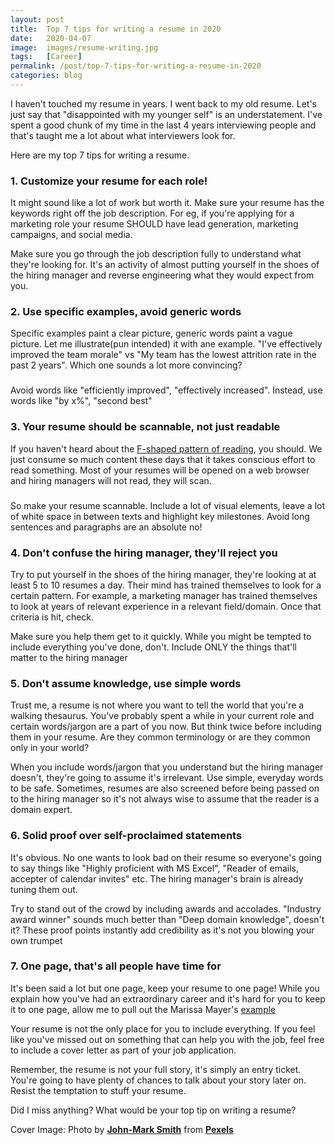 ```yaml
---
layout: post
title:  Top 7 tips for writing a resume in 2020
date:   2020-04-07
image:  images/resume-writing.jpg
tags:   [Career]
permalink: /post/top-7-tips-for-writing-a-resume-in-2020
categories: blog
---
```


I haven't touched my resume in years. I went back to my old resume. Let's just say that "disappointed with my younger self" is an understatement. I've spent a good chunk of my time in the last 4 years interviewing people and that's taught me a lot about what interviewers look for.



Here are my top 7 tips for writing a resume.



### 1. Customize your resume for each role!

It might sound like a lot of work but worth it. Make sure your resume has the keywords right off the job description. For eg, if you're applying for a marketing role your resume SHOULD have lead generation, marketing campaigns, and social media.



Make sure you go through the job description fully to understand what they're looking for. It's an activity of almost putting yourself in the shoes of the hiring manager and reverse engineering what they would expect from you.





### 2. Use specific examples, avoid generic words

Specific examples paint a clear picture, generic words paint a vague picture. Let me illustrate(pun intended) it with ane example. "I've effectively improved the team morale" vs "My team has the lowest attrition rate in the past 2 years". Which one sounds a lot more convincing?

###   

Avoid words like "efficiently improved", "effectively increased". Instead, use words like "by x%", "second best"



### 3. Your resume should be scannable, not just readable

If you haven't heard about the [F-shaped pattern of reading](https://www.nngroup.com/articles/f-shaped-pattern-reading-web-content/), you should. We just consume so much content these days that it takes conscious effort to read something. Most of your resumes will be opened on a web browser and hiring managers will not read, they will scan.

###   

So make your resume scannable. Include a lot of visual elements, leave a lot of white space in between texts and highlight key milestones. Avoid long sentences and paragraphs are an absolute no!



### 4. Don't confuse the hiring manager, they'll reject you

Try to put yourself in the shoes of the hiring manager, they're looking at at least 5 to 10 resumes a day. Their mind has trained themselves to look for a certain pattern. For example, a marketing manager has trained themselves to look at years of relevant experience in a relevant field/domain. Once that criteria is hit, check.



Make sure you help them get to it quickly. While you might be tempted to include everything you've done, don't. Include ONLY the things that'll matter to the hiring manager

### 5. Don't assume knowledge, use simple words

Trust me, a resume is not where you want to tell the world that you're a walking thesaurus. You've probably spent a while in your current role and certain words/jargon are a part of you now. But think twice before including them in your resume. Are they common terminology or are they common only in your world?



When you include words/jargon that you understand but the hiring manager doesn't, they're going to assume it's irrelevant. Use simple, everyday words to be safe. Sometimes, resumes are also screened before being passed on to the hiring manager so it's not always wise to assume that the reader is a domain expert.

### 6. Solid proof over self-proclaimed statements

It's obvious. No one wants to look bad on their resume so everyone's going to say things like "Highly proficient with MS Excel", "Reader of emails, accepter of calendar invites" etc. The hiring manager's brain is already tuning them out.

Try to stand out of the crowd by including awards and accolades. "Industry award winner" sounds much better than "Deep domain knowledge", doesn't it? These proof points instantly add credibility as it's not you blowing your own trumpet

### 7. One page, that's all people have time for

It's been said a lot but one page, keep your resume to one page! While you explain how you've had an extraordinary career and it's hard for you to keep it to one page, allow me to pull out the Marissa Mayer's [example](https://enhancv.com/static/d1b75ac8b27c53faa5fc6540def8013c/6a7dd/marissa-mayer-resume.jpg)



Your resume is not the only place for you to include everything. If you feel like you've missed out on something that can help you with the job, feel free to include a cover letter as part of your job application.



Remember, the resume is not your full story, it's simply an entry ticket. You're going to have plenty of chances to talk about your story later on. Resist the temptation to stuff your resume.



Did I miss anything? What would be your top tip on writing a resume?



Cover Image: Photo by [**John-Mark Smith**](https://www.pexels.com/@jmark?utm_content=attributionCopyText&utm_medium=referral&utm_source=pexels)  from [**Pexels**](https://www.pexels.com/photo/person-holding-fountain-pen-211291/?utm_content=attributionCopyText&utm_medium=referral&utm_source=pexels)
